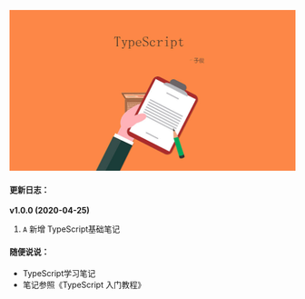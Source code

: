 ![](./_images/readme_pic.jpg)

#### 更新日志：

**v1.0.0 (2020-04-25)**
1. `A` 新增 TypeScript基础笔记


#### 随便说说：
* TypeScript学习笔记
* 笔记参照《TypeScript 入门教程》

